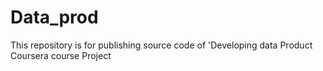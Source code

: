 # Data_prod
This repository is for publishing source code of 'Developing data Product Coursera course Project
